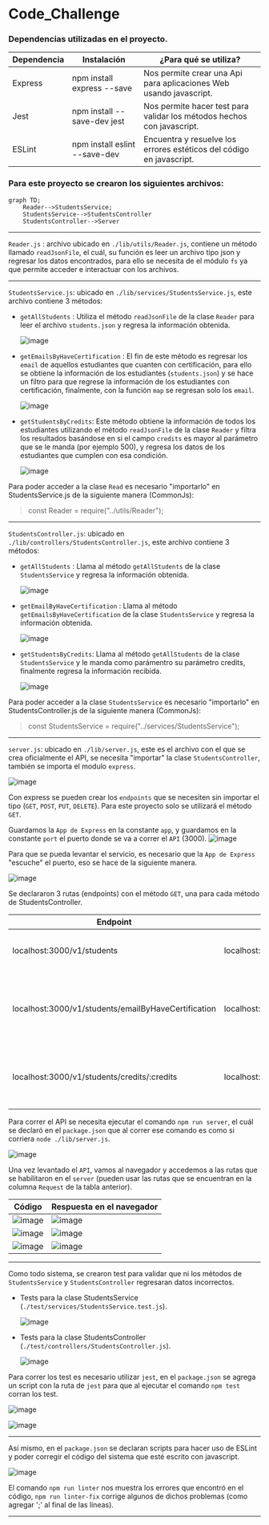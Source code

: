 # Code_Challenge

### Dependencias utilizadas en el proyecto.
| Dependencia  | Instalación | ¿Para qué se utiliza? |
| ------------- | ------------- | ------------------ |
| Express  | npm install express --save  | Nos permite crear una Api para aplicaciones Web usando javascript. |
| Jest  | npm install --save-dev jest  | Nos permite hacer test para validar los métodos hechos con javascript. |
| ESLint | npm install eslint --save-dev | Encuentra y resuelve los errores estéticos del código en javascript. |

### Para este proyecto se crearon los siguientes archivos:

```mermaid
graph TD;
    Reader-->StudentsService;
    StudentsService-->StudentsController
    StudentsController-->Server
```
____________________________________________________________________________________________________________________
`Reader.js` : archivo ubicado en `./lib/utils/Reader.js`, contiene un método llamado `readJsonFile`, el cuál, 
su función es leer un archivo tipo json y regresar los datos encontrados, para ello se necesita de el módulo `fs`
ya que permite acceder e interactuar con los archivos.
____________________________________________________________________________________________________________________

`StudentsService.js`: ubicado en `./lib/services/StudentsService.js`, este archivo contiene 3 métodos:

 * `getAllStudents` : Utiliza el método `readJsonFile` de la clase `Reader` para leer el archivo `students.json`
                      y regresa la información obtenida.
     
     ![image](https://user-images.githubusercontent.com/99373164/167922445-0555953e-cbd6-4668-a8ae-f31c854c5db4.png)
                      
 * `getEmailsByHaveCertification` : El fin de este método es regresar los `email` de aquellos estudiantes que
    cuanten con certificación, para ello se obtiene la información de los estudiantes (`students.json`) y se
    hace un filtro para que regrese la información de los estudiantes con certificación, finalmente, con la 
    función `map` se regresan solo los `email`.
    
      ![image](https://user-images.githubusercontent.com/99373164/167922553-5ce30549-4f8f-4bc1-9dea-238f838bb48a.png)
 
 * `getStudentsByCredits`: Este método obtiene la información de todos los estudiantes utilizando el método 
    `readJsonFile` de la clase `Reader` y filtra los resultados basándose en si el campo `credits` es mayor 
    al parámetro que se le manda (por ejemplo 500), y regresa los datos de los estudiantes que cumplen con
    esa condición.
    
    ![image](https://user-images.githubusercontent.com/99373164/167923169-3475dd08-168c-49ec-a8ad-89f5defd087d.png)
    
Para poder acceder a la clase `Read` es necesario "importarlo" en StudentsService.js de la siguiente manera (CommonJs):

   > const Reader = require("../utils/Reader");
__________________________________________________________________________________________________________________________



`StudentsController.js`: ubicado en `./lib/controllers/StudentsController.js`, este archivo contiene 3 métodos:

 * `getAllStudents` : Llama al método `getAllStudents` de la clase `StudentsService` y regresa la información obtenida.
     
     ![image](https://user-images.githubusercontent.com/99373164/167924232-bcfede6b-09af-4eb0-a1d0-df878988b54a.png)
                      
 * `getEmailByHaveCertification` : Llama al método `getEmailsByHaveCertification` de la clase `StudentsService` 
    y regresa la información obtenida.
    
      ![image](https://user-images.githubusercontent.com/99373164/167924274-6fbc72f3-cd70-4ac7-a776-76686669ed63.png)
 
 * `getStudentsByCredits`: Llama al método `getAllStudents` de la clase `StudentsService` y le manda como parámentro
    su parámetro credits, finalmente regresa la información recibida.
    
    ![image](https://user-images.githubusercontent.com/99373164/167923169-3475dd08-168c-49ec-a8ad-89f5defd087d.png)
    
Para poder acceder a la clase `StudentsService` es necesario "importarlo" en StudentsController.js de la siguiente manera (CommonJs):

   > const StudentsService = require("../services/StudentsService");

______________________________________________________________________________

`server.js`: ubicado en `./lib/server.js`, este es el archivo con el que se crea oficialmente el API, se necesita "importar" la clase `StudentsController`, también se importa el modulo `express`.

![image](https://user-images.githubusercontent.com/99373164/167928191-166401da-5efb-4785-839e-3bd8bd15e693.png)

Con express se pueden crear los `endpoints` que se necesiten sin importar el tipo (`GET`, `POST`, `PUT`, `DELETE`). Para este proyecto solo se utilizará el método `GET`.

Guardamos la `App de Express` en la constante `app`, y guardamos en la constante `port` el puerto donde se va a correr el `API` (3000). 
![image](https://user-images.githubusercontent.com/99373164/167929415-db2a9b05-d5b4-454c-be77-19b0625d26c9.png)

Para que se pueda levantar el servicio, es necesario que la `App de Express` "escuche" el puerto, eso se hace de la siguiente manera.

![image](https://user-images.githubusercontent.com/99373164/167929563-cdfefbcc-ea02-4b35-90aa-77c90a0434e8.png)

Se declararon 3 rutas (endpoints) con el método `GET`, una para cada método de StudentsController.

| Endpoint | Request | Response |
| -------- | ------- | -------- |
| localhost:3000/v1/students | localhost:3000/v1/students | Regresa la información de todos los estudiantes |
| localhost:3000/v1/students/emailByHaveCertification | localhost:3000/v1/students/emailByHaveCertification | Regresa los correos electrónicos de los estudiantes que tienen certificación |
| localhost:3000/v1/students/credits/:credits | localhost:3000/v1/students/credits/500 | Muestra los datos de los estudiantes que tienen más de 500 créditos |

Para correr el API se necesita ejecutar el comando `npm run server`, el cuál se declaró en el `package.json` que al correr ese comando es como si corriera `node ./lib/server.js`. 

![image](https://user-images.githubusercontent.com/99373164/167935855-ec014974-127c-435a-bd4c-b8eab7bc4e41.png)

Una vez levantado el `API`, vamos al navegador y accedemos a las rutas que se habilitaron en el `server` (pueden usar las rutas que se encuentran en la columna `Request` de la tabla anterior).


| Código | Respuesta en el navegador |
| ------- | -------- |
| ![image](https://user-images.githubusercontent.com/99373164/167934520-5faeeaf2-e714-457e-9437-4ca4ae72c33e.png) | ![image](https://user-images.githubusercontent.com/99373164/167937280-80ef9df5-3eb2-4341-aa68-d9ea75c254db.png) |
| ![image](https://user-images.githubusercontent.com/99373164/167936583-3b485af2-68ce-4a73-8357-0c59cf8832ad.png) | ![image](https://user-images.githubusercontent.com/99373164/167937504-1cd9370a-5eb0-4aee-a678-3b191ce9f6aa.png) |
| ![image](https://user-images.githubusercontent.com/99373164/167936665-63225d9e-dade-42c4-8c56-07b1d218d12b.png) | ![image](https://user-images.githubusercontent.com/99373164/167937695-277eac6d-3f02-4b1a-88e9-d69812016ef8.png) |

_______________________________________________________________________________________________________________

Como todo sistema, se crearon test para validar que ni los métodos de `StudentsService` y `StudentsController` regresaran datos incorrectos.

* Tests para la clase StudentsService (`./test/services/StudentsService.test.js`).

  ![image](https://user-images.githubusercontent.com/99373164/167939286-c9230f47-910f-4fd3-9e23-592e369bd618.png)

* Tests para la clase StudentsController (`./test/controllers/StudentsController.js`).

  ![image](https://user-images.githubusercontent.com/99373164/167939611-80bc247c-e06d-4c43-859c-9847edfe1fb5.png)

Para correr los test es necesario utilizar `jest`, en el `package.json` se agrega un script con la ruta de `jest` para que al ejecutar el comando `npm test` corran los test.

![image](https://user-images.githubusercontent.com/99373164/167940722-3d9045d5-3f44-4b22-aacb-2712011e8aa1.png)

![image](https://user-images.githubusercontent.com/99373164/167940810-8ab75041-07b8-4162-a1fc-d655a3cee3ed.png)

__________________________________________________________________________________________________________________

Así mismo, en el `package.json` se declaran scripts para hacer uso de ESLint y poder corregir el código del sistema que esté escrito con javascript.

![image](https://user-images.githubusercontent.com/99373164/167941260-89f8e7d8-ff55-4493-ab62-5046e95d777d.png)

El comando `npm run linter` nos muestra los errores que encontró en el código, `npm run linter-fix` corrige algunos de dichos problemas (como agregar ';' al final de las líneas).
____________________________________________________________________________________________________________________
